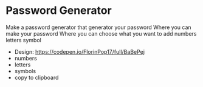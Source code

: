 # Password Generator

Make a password generator that generator your password 
Where you can make your password Where you can choose what you want to add numbers letters symbol 

-   Design: https://codepen.io/FlorinPop17/full/BaBePej
-   numbers
-   letters
-   symbols
-   copy to clipboard